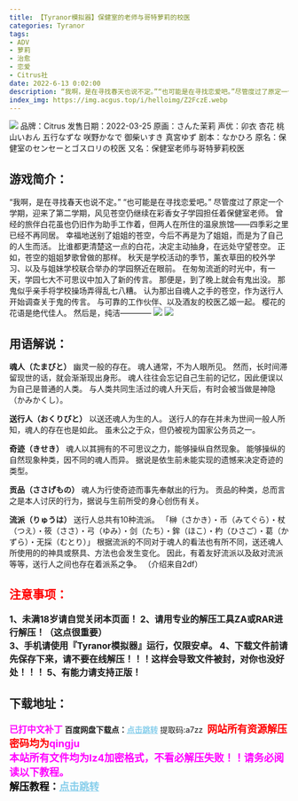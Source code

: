 ```yaml
---
title: 【Tyranor模拟器】保健室的老师与哥特萝莉的校医
categories: Tyranor
tags:
- ADV
- 萝莉
- 治愈
- 恋爱
- Citrus社
date: 2022-6-13 0:02:00
description: “我啊，是在寻找春天也说不定。”“也可能是在寻找恋爱吧。”尽管度过了原定一个学期，迎来了第二学期，风见苍空仍继续在彩香女子学园担任着保健室老师。曾经的旅伴白花虽也仍旧作为助手工作着，但两人在所住的温泉旅馆——四季彩之里已经不再同居。幸福地送别了姐姐的苍空，今后不再是为了姐姐，而是为了自己的人生而活。
index_img: https://img.acgus.top/i/helloimg/Z2FczE.webp
---
```

![](https://img.acgus.top/i/helloimg/Z2FczE.webp)
品牌：Citrus
发售日期：2022-03-25
原画：さんた茉莉
声优：卯衣 杏花 桃山いおん 五行なずな 咲野かなで 御柴いすき 真宮ゆず
剧本：なかひろ
原名：保健室のセンセーとゴスロリの校医
又名：保健室老师与哥特萝莉校医

## 游戏简介：
“我啊，是在寻找春天也说不定。”
“也可能是在寻找恋爱吧。”
尽管度过了原定一个学期，迎来了第二学期，风见苍空仍继续在彩香女子学园担任着保健室老师。
曾经的旅伴白花虽也仍旧作为助手工作着，但两人在所住的温泉旅馆——四季彩之里已经不再同居。
幸福地送别了姐姐的苍空，今后不再是为了姐姐，而是为了自己的人生而活。
比谁都更清楚这一点的白花，决定主动抽身，在远处守望苍空。
正如，苍空的姐姐梦歌曾做的那样。
秋天是学校活动的季节，薰衣草田的校外学习、以及与姐妹学校联合举办的学园祭近在眼前。
在匆匆流逝的时光中，有一天，学园七大不可思议中加入了新的传言。
那便是，到了晚上就会有鬼出没。
那鬼似乎亲手将学校操场弄得乱七八糟。
认为那出自魂人之手的苍空，作为送行人开始调查关于鬼的传言。
与可靠的工作伙伴、以及酒友的校医乙姬一起。
樱花的花语是绝代佳人。
然后是，纯洁————
![](https://img.acgus.top/i/helloimg/Z2Fv5Y.webp)
![](https://img.acgus.top/i/helloimg/Z2Fws9.webp)

## **用语解说：**
**魂人（たまびと）**
幽灵一般的存在。
魂人通常，不为人眼所见。
然而，长时间滞留现世的话，就会渐渐现出身形。
魂人往往会忘记自己生前的记忆，因此便误以为自己是普通的人类。
与人类共同生活过的魂人升天后，有时会被当做是神隐（かみかくし）。

**送行人（おくりびと）**
以送还魂人为生的人。
送行人的存在并未为世间一般人所知，魂人的存在也是如此。
虽未公之于众，但仍被视为国家公务员之一。

**奇迹（きせき）**
魂人以其拥有的不可思议之力，能够操纵自然现象。
能够操纵的自然现象种类，因不同的魂人而异。
据说是依生前未能实现的遗憾来决定奇迹的类型。

**贡品（ささげもの）**
魂人为行使奇迹而事先奉献出的行为。
贡品的种类，总而言之是本人讨厌的行为，据说与生前所受的身心创伤有关。

**流派（りゅうは）**
送行人总共有10种流派。
「榊（さかき）・币（みてぐら）・杖（つえ）・筱（ささ）・弓（ゆみ）・剑（たち）・鉾（ほこ）・杓（ひさご）・葛（かずら）・无採（むとり）」
根据流派的不同对于魂人的看法也有所不同，送还魂人所使用的的神具或祭具、方法也会发生变化。
因此，有着友好流派以及敌对流派等等，送行人之间也存在着派系之争。
（介绍来自2df）
<br>






## <font color=#FF0000 >注意事项：</font>
<font size=3><b>1、未满18岁请自觉关闭本页面！
2、请用专业的解压工具ZA或RAR进行解压！（这点很重要）           
3、手机请使用『Tyranor模拟器』运行，仅限安卓。
4、下载文件前请先保存下来，请不要在线解压！！！这样会导致文件被封，对你也没好处！！！
5、有能力请支持正版！</b></font>

## 下载地址：
<font color=#FF00FF size=3><b>已打中文补丁</b></font>
<b>百度网盘下载点：</b><a href="https://pan.baidu.com/s/1U62f1HPmCYcXapH6XI--Ag?pwd=a7zz" style="color: #87CEEB;"><b>点击跳转</b></a> 提取码:a7zz
<a style="padding: 0" href="https://post.qingju.org/AD/"><img style="max-width:100%" src="https://img.acgus.top/i/2024/07/478f689b8021d8d499ab43d21acf137a.gif" alt=""></a>
<b><font color=#FF0000 size=4>网站所有资源解压密码均为</b></font><b><font color=#FF00FF size=4>qingju</font><font color=#FF0000 ></font></b><br><b><font color=#FF00FF size=4>本站所有文件均为lz4加密格式，不看必解压失败！！请务必阅读以下教程。</b></font><br><b><font color=#000 size=4>解压教程：</b><a href="https://post.qingju.org/tutorial/000/" style="color: #87CEEB;"><b>点击跳转</b></a>
